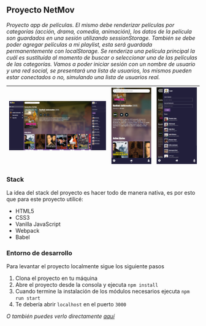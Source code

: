 ## Proyecto NetMov

_Proyecto app de películas. El mismo debe renderizar películas por categorías (acción, drama, comedia, animación), los datos de la película son guardados en una sesión utilizando sessionStorage. También se debe poder agregar películas a mi playlist, esta será guardada permanentemente con localStorage. Se renderiza una película principal la cuál es sustituída al momento de buscar o seleccionar una de las películas de las categorías. Vamos a poder iniciar sesión con un nombre de usuario y una red social, se presentará una lista de usuarios, los mismos pueden estar conectados o no, simulando una lista de usuarios real._

| ![Desktop](./src/images/desktop.png) | ![Mobile](./src/images/mobile-1.png) | ![Mobile Users](./src/images/mobile-2.png) |
| ------ | ------ | ----- |

### Stack

La idea del stack del proyecto es hacer todo de manera nativa, es por esto que para este proyecto utilicé:

- HTML5
- CSS3
- Vanilla JavaScript
- Webpack
- Babel

### Entorno de desarrollo

Para levantar el proyecto localmente sigue los siguiente pasos

1. Clona el proyecto en tu máquina
2. Abre el proyecto desde la consola y ejecuta `npm install`
3. Cuando termine la instalación de los módulos necesarios ejecuta `npm run start`
4. Te debería abrir `localhost` en el puerto `3000`

_O también puedes verlo directamente [aquí](yoelribero.github.io/netmov/dist/)_
